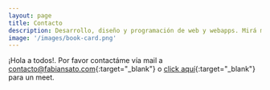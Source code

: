 ```yaml
---
layout: page
title: Contacto
description: Desarrollo, diseño y programación de web y webapps. Mirá mis últimos trabajos
image: '/images/book-card.png'
---
```


¡Hola a todos!. Por favor contactáme vía mail a [contacto@fabiansato.com](mailto:contacto@fabiansato.com){:target="_blank"} o [click aquí](https://calendly.com/fabiansato/){:target="_blank"} para un meet.

<!-- <div class="gallery-box">
  <div class="gallery">
    <img src="/images/me.jpg" alt="Project">
    <img src="/images/project-8.jpg" alt="Project">
    <img src="/images/project-6.jpg" alt="Project">
  </div>
  <em>Gallery / <a href="https://unsplash.com/" target="_blank">Unsplash</a></em>
</div> -->
